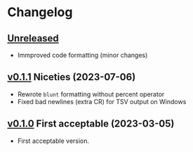 # Changelog


## [Unreleased]

- Immproved code formatting (minor changes)


## [v0.1.1] Niceties (2023-07-06)

- Rewrote `blunt` formatting without percent operator
- Fixed bad newlines (extra CR) for TSV output on Windows


## [v0.1.0] First acceptable (2023-03-05)

- First acceptable version.


[Unreleased]: https://github.com/yawnoc/big-two-scorer/compare/v0.1.1...HEAD
[v0.1.1]: https://github.com/yawnoc/big-two-scorer/compare/v0.1.0...v0.1.1
[v0.1.0]: https://github.com/yawnoc/big-two-scorer/releases/tag/v0.1.0
